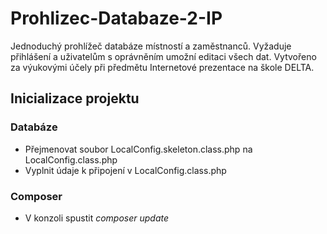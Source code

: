 # Prohlizec-Databaze-2-IP
Jednoduchý prohlížeč databáze místností a zaměstnanců. Vyžaduje přihlášení a uživatelům s oprávněním umožní editaci všech dat. Vytvořeno za výukovými účely při předmětu Internetové prezentace na škole DELTA.

## Inicializace projektu
### Databáze
- Přejmenovat soubor LocalConfig.skeleton.class.php na LocalConfig.class.php
- Vyplnit údaje k připojení v LocalConfig.class.php

### Composer
- V konzoli spustit *composer update*
